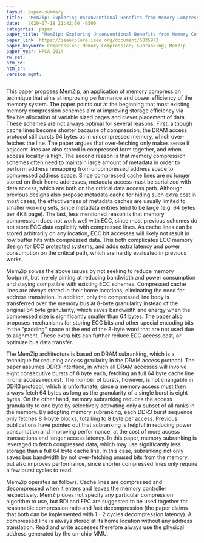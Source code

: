 ```yaml
---
layout: paper-summary
title:  "MemZip: Exploring Unconventional Benefits from Memory Compression"
date:   2020-07-18 21:42:00 -0500
categories: paper
paper_title: "MemZip: Exploring Unconventional Benefits from Memory Compression"
paper_link: https://ieeexplore.ieee.org/document/6835972
paper_keyword: Compression; Memory Compression; Subranking; Memzip
paper_year: HPCA 2014
rw_set:
htm_cd:
htm_cr:
version_mgmt:
---
```


This paper proposes MemZip, an application of memory compression technique that aims at improving performance and power 
efficiency of the memory system. The paper points out at the beginning that most existing memory compression schemes aim
at improving storage efficiency via flexible allocation of variable sized pages and clever placement of data. These
schemes are not always optimal for several reasons. First, although cache lines become shorter bacause of compression,
the DRAM access protocol still bursts 64 bytes as in uncompressed memory, which over-fetches the line. The paper argues 
that over-fetching only makes sense if adjacent lines are also stored in compressed form together, and when access locality
is high. The second reason is that memory compression schemes often need to maintain large amount of metadata in order to
perform address remapping from uncompressed address space to compressed address space. Since compressed cache lines are 
no longer stored on their home addresses, metadata access must be serialized with data access, which are both on the critical
data access path. Although previous designs also propose metadata cache for hiding such extra cost in most cases, the 
effectiveness of metadata caches are usually limited to smaller working sets, since metadata entries tend to be large
(e.g. 64 bytes per 4KB page). The last, less mentioned reason is that memory compression does not work well with ECC, since
most previous schemes do not store ECC data explicitly with compressed lines. As cache lines can be stored arbitrarily
on any location, ECC bit accesses will likely not result in row buffer hits with compressed data. This both complicates 
ECC memory design for ECC protected systems, and adds extra latency and power consumption on the critical path, which
are hardly evaluated in previous works.

MemZip solves the above issues by not seeking to reduce memory footprint, but merely aiming at reducing bandwidth and 
power consumption and staying compatible with existing ECC schemes. Compressed cache lines are always stored in their
home locations, eliminating the need for address translation. In addition, only the compressed line body is transferred
over the memory bus at 8-byte granularity instead of the original 64 byte granularity, which saves bandwidth and energy
when the compressed size is significantly smaller than 64 bytes. 
The paper also proposes mechanisms for storing ECC bits and other special encoding bits in the "padding" space at the 
end of the 8-byte word that are not used due to alignment.
These extra bits can further reduce ECC access cost, or optimize bus data transfer.

The MemZip architecture is based on DRAM subranking, which is a technique for reducing access graularity in the DRAM 
access protocol. The paper assumes DDR3 interface, in which all DRAM accesses will involve eight consecutive bursts
of 8 byte each, fetching an full 64 byte cache line in one access request. The number of bursts, however, is 
not changable in DDR3 protocol, which is unfortunate, since a memory access must then always fetch 64 bytes as long as 
the granularity of a single burst is eight bytes. On the other hand, memory subranking reduces the access granularity 
to one byte by selectively activating only a subset of all ranks in the memory. By adopting memory subranking, each
DDR3 burst sequence only fetches 8 1-byte blocks, totalling to 8 byte per access. 
Previous publications have pointed out that subranking is helpful in reducing power consumption and improving performance,
at the cost of more access transactions and longer access latency.
In this paper, memory subranking is leveraged to fetch compressed data, which may use significantly less storage than
a full 64 byte cache line. In this case, subranking not only saves bus bandwidth by not over-fetching unused bits from
the memory, but also improves performance, since shorter compressed lines only require a few burst cycles to read.

MemZip operates as follows. Cache lines are compressed and decompressed when it enters and leaves the memory controller
respectively. MemZip does not specify any particular compression algorithm to use, but BDI and FPC are suggested to be
used together for reasonable compression ratio and fast decompression (the paper claims that both can be implemented
with 1 - 2 cycles decompression latency).
A compressed line is always stored at its home location without any address translation. Read and write
accesses therefore always use the physical address generated by the on-chip MMU. 


